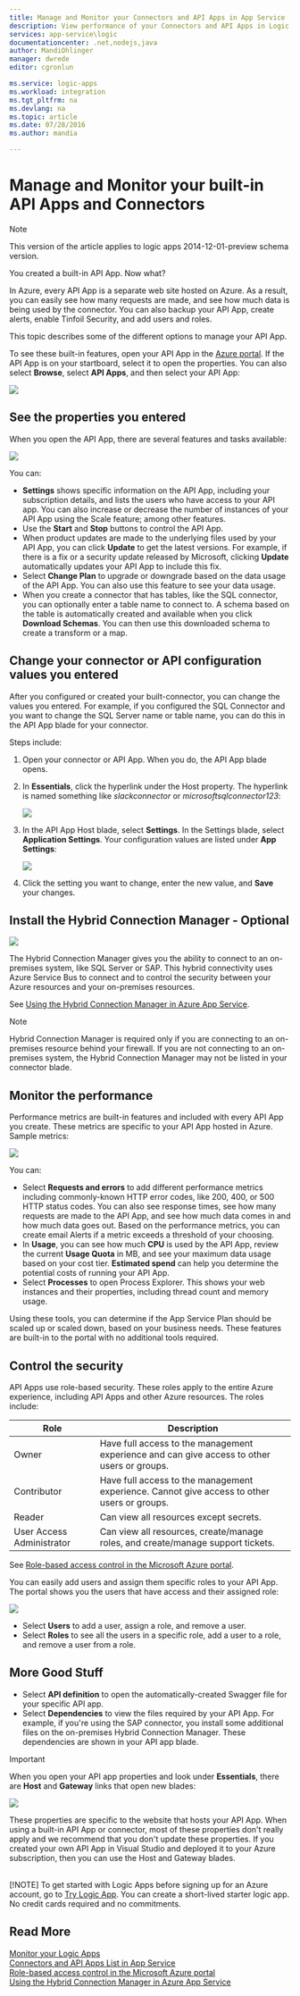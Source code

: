 ```yaml
---
title: Manage and Monitor your Connectors and API Apps in App Service | Microsoft Azure
description: View performance of your Connectors and API Apps in Logic Apps; microservices architecture
services: app-service\logic
documentationcenter: .net,nodejs,java
author: MandiOhlinger
manager: dwrede
editor: cgronlun

ms.service: logic-apps
ms.workload: integration
ms.tgt_pltfrm: na
ms.devlang: na
ms.topic: article
ms.date: 07/28/2016
ms.author: mandia

---
```

# Manage and Monitor your built-in API Apps and Connectors
> [!NOTE]
> This version of the article applies to logic apps 2014-12-01-preview schema version.
> 
> 

You created a built-in API App. Now what?

In Azure, every API App is a separate web site hosted on Azure. As a result, you can easily see how many requests are made, and see how much data is being used by the connector. You can also backup your API App, create alerts, enable Tinfoil Security, and add users and roles.

This topic describes some of the different options to manage your API App.

To see these built-in features, open your API App in the [Azure portal](http://go.microsoft.com/fwlink/p/?LinkID=525040). If the API App is on your startboard, select it to open the properties. You can also select **Browse**, select **API Apps**, and then select your API App:

![][browse]

## See the properties you entered
When you open the API App, there are several features and tasks available:

![][settings]

You can:

* **Settings** shows specific information on the API App, including your subscription details, and lists the users who have access to your API app. You can also increase or decrease the number of instances of your API App using the Scale feature; among other features.
* Use the **Start** and **Stop** buttons to control the API App.
* When product updates are made to the underlying files used by your API App, you can click **Update** to get the latest versions. For example, if there is a fix or a security update released by Microsoft, clicking **Update** automatically updates your API App to include this fix.
* Select **Change Plan** to upgrade or downgrade based on the data usage of the API App. You can also use this feature to see your data usage.
* When you create a connector that has tables, like the SQL connector, you can optionally enter a table name to connect to. A schema based on the table is automatically created and available when you click **Download Schemas**. You can then use this downloaded schema to create a transform or a map.

## Change your connector or API configuration values you entered
After you configured or created your built-connector, you can change the values you entered. For example, if you configured the SQL Connector and you want to change the SQL Server name or table name, you can do this in the API App blade for your connector.

Steps include:

1. Open your connector or API App. When you do, the API App blade opens.
2. In **Essentials**, click the hyperlink under the Host property. The hyperlink is named something like *slackconnector* or *microsoftsqlconnector123*:
   
    ![][apiapphost]
3. In the API App Host blade, select **Settings**. In the Settings blade, select **Application Settings**. Your configuration values are listed under **App Settings**:
   
    ![][hostsettings]
4. Click the setting you want to change, enter the new value, and **Save** your changes.

## Install the Hybrid Connection Manager - Optional
![][hcsetup]

The Hybrid Connection Manager gives you the ability to connect to an on-premises system, like SQL Server or SAP. This hybrid connectivity uses Azure Service Bus to connect and to control the security between your Azure resources and your on-premises resources.

See [Using the Hybrid Connection Manager in Azure App Service](app-service-logic-hybrid-connection-manager.md).

> [!NOTE]
> Hybrid Connection Manager is required only if you are connecting to an on-premises resource behind your firewall. If you are not connecting to an on-premises system,  the Hybrid Connection Manager may not be listed in your connector blade.
> 
> 

## Monitor the performance
Performance metrics are built-in features and included with every API App you create. These metrics are specific to your API App hosted in Azure. Sample metrics:

![][monitoring]

You can:

* Select **Requests and errors** to add different performance metrics including commonly-known HTTP error codes, like 200, 400, or 500 HTTP status codes. You can also see response times,  see how many requests are made to the API App, and see how much data comes in and how much data goes out. Based on the performance metrics, you can create email Alerts if a metric exceeds a threshold of your choosing.
* In **Usage**, you can see how much **CPU** is used by the API App, review the current **Usage Quota** in MB, and see your maximum data usage based on your cost tier. **Estimated spend**  can help you determine the potential costs of running your API App.
* Select **Processes** to open Process Explorer. This shows your web instances and their properties, including thread count and memory usage.

Using these tools, you can determine if the App Service Plan should be scaled up or scaled down, based on your business needs. These features are built-in to the portal with no additional tools required.

## Control the security
API Apps use role-based security. These roles apply to the entire Azure experience, including API Apps and other Azure resources. The roles include:

| Role | Description |
| --- | --- |
| Owner |Have full access to the management experience and can give access to other users or groups. |
| Contributor |Have full access to the management experience. Cannot give access to other users or groups. |
| Reader |Can view all resources except secrets. |
| User Access Administrator |Can view all resources, create/manage roles, and create/manage support tickets. |

See [Role-based access control in the Microsoft Azure portal](../active-directory/role-based-access-control-configure.md).

You can easily add users and assign them specific roles to your API App. The portal shows you the users that have access and their assigned role:

![][access]  

* Select **Users** to add a user, assign a role, and remove a user.
* Select **Roles** to see all the users in a specific role, add a user to a role, and remove a user from a role.

## More Good Stuff
* Select **API definition** to open the automatically-created Swagger file for your specific API app.
* Select **Dependencies** to view the files required by your API App. For example, if you're using the SAP connector, you install some additional files on the on-premises Hybrid Connection Manager. These dependencies are shown in your API app blade.

> [!IMPORTANT]
> When you open your API app properties and look under **Essentials**, there are **Host** and **Gateway** links that open new blades:
> 
> ![][host]
> 
> These properties are specific to the website that hosts your API App. When using a built-in API App or connector, most of these properties don't really apply and we recommend that you  don't update these properties. If you created your own API App in Visual Studio and deployed it to your Azure subscription, then you can use the Host and Gateway blades. <br/><br/>
> 
> [!NOTE]
> To get started with Logic Apps before signing up for an Azure account, go to [Try Logic App](https://tryappservice.azure.com/?appservice=logic). You can create a short-lived starter logic app. No credit cards required and no commitments.
> 
> 

## Read More
[Monitor your Logic Apps](app-service-logic-monitor-your-logic-apps.md)<br/>
[Connectors and API Apps List in App Service](app-service-logic-connectors-list.md)<br/>
[Role-based access control in the Microsoft Azure portal](../active-directory/role-based-access-control-configure.md)<br/>
[Using the Hybrid Connection Manager in Azure App Service](app-service-logic-hybrid-connection-manager.md)

<!--Image references-->
[browse]: ./media/app-service-logic-monitor-your-connectors/browse.png
[settings]: ./media/app-service-logic-monitor-your-connectors/settings.png
[hcsetup]: ./media/app-service-logic-monitor-your-connectors/hcsetup.png
[monitoring]: ./media/app-service-logic-monitor-your-connectors/monitoring.png
[access]: ./media/app-service-logic-monitor-your-connectors/access.png
[host]: ./media/app-service-logic-monitor-your-connectors/host.png
[hostsettings]: ./media/app-service-logic-monitor-your-connectors/hostsettings.png
[apiapphost]: ./media/app-service-logic-monitor-your-connectors/apiapphost.png
